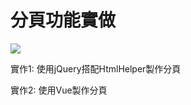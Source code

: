 # 分頁功能實做

<img src="https://github.com/huzhecheng/Paging/blob/master/Paging/Image/%E7%A4%BA%E6%84%8F%E5%9C%96.gif" />

實作1: 使用jQuery搭配HtmlHelper製作分頁

實作2: 使用Vue製作分頁
